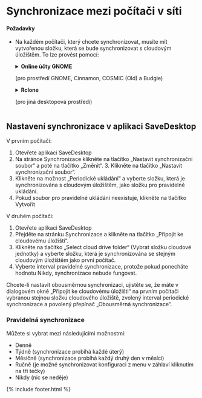 # Synchronizace mezi počítači v síti
#### Požadavky
- Na každém počítači, který chcete synchronizovat, musíte mít vytvořenou složku, která se bude synchronizovat s cloudovým úložištěm. To lze provést pomocí:

  <details>
      <summary>
        <b>Online účty GNOME</b>
        <p>(pro prostředí GNOME, Cinnamon, COSMIC (Old) a Budgie)</p>
      </summary>

    - Otevřete Nastavení prostředí GNOME
    - Přejděte do části Online účty a vyberte službu cloudového disku.

      ![OnlineAccounts.png](https://raw.githubusercontent.com/vikdevelop/SaveDesktop/webpage/wiki/synchronization/screenshots/OnlineAccounts_en.png)
    
  </details>

  <details>
      <summary>
        <b>Rclone</b>
        <p>(pro jiná desktopová prostředí)</p>
      </summary>

    - Nainstalujte Rclone
      ```
      sudo -v ; curl https://rclone.org/install.sh | sudo bash
      ```
      
    - Nastavte Rclone pomocí tohoto příkazu, který vytvoří složku cloudové jednotky, nastaví Rclone a připojí složku
      ```
      mkdir -p ~/drive && rclone config create drive your-cloud-drive-service && nohup rclone mount drive: ~/drive --vfs-cache-mode writes & echo „Disk byl úspěšně připojen“
      ```
      * Namísto `your-cloud-drive-service` použijte název služby cloudového disku, například `drive` (pro Google Drive), `onedrive`, `dropbox` atd.

    - Povolte přístup k vytvořené složce v aplikaci [Flatseal](https://flathub.org/apps/com.github.tchx84.Flatseal).
  </details>
  
## Nastavení synchronizace v aplikaci SaveDesktop
V prvním počítači:
1. Otevřete aplikaci SaveDesktop
2. Na stránce Synchronizace klikněte na tlačítko „Nastavit synchronizační soubor“ a poté na tlačítko „Změnit“. 3. Klikněte na tlačítko „Nastavit synchronizační soubor“.
3. Klikněte na možnost „Periodické ukládání“ a vyberte složku, která je synchronizována s cloudovým úložištěm, jako složku pro pravidelné ukládání.
4. Pokud soubor pro pravidelné ukládání neexistuje, klikněte na tlačítko Vytvořit

V druhém počítači:
1. Otevřete aplikaci SaveDesktop
2. Přejděte na stránku Synchronizace a klikněte na tlačítko „Připojit ke cloudovému úložišti“.
3. Klikněte na tlačítko „Select cloud drive folder“ (Vybrat složku cloudové jednotky) a vyberte složku, která je synchronizována se stejným cloudovým úložištěm jako první počítač.
4. Vyberte interval pravidelné synchronizace, protože pokud ponecháte hodnotu Nikdy, synchronizace nebude fungovat.

Chcete-li nastavit obousměrnou synchronizaci, ujistěte se, že máte v dialogovém okně „Připojit ke cloudovému úložišti“ na prvním počítači vybranou stejnou složku cloudového úložiště, zvolený interval periodické synchronizace a povolený přepínač „Obousměrná synchronizace“.

### Pravidelná synchronizace
Můžete si vybrat mezi následujícími možnostmi:
- Denně
- Týdně (synchronizace probíhá každé úterý)
- Měsíčně (synchronizace probíhá každý druhý den v měsíci)
- Ručně (je možné synchronizovat konfiguraci z menu v záhlaví kliknutím na tři tečky)
- Nikdy (nic se neděje)

{% include footer.html %}
